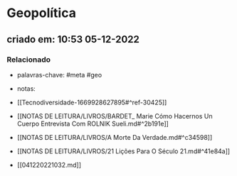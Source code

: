 # Geopolítica
## criado em: 10:53 05-12-2022

### Relacionado
- palavras-chave: #meta #geo 
- notas: 

- [[Tecnodiversidade-1669928627895#^ref-30425]]
- [[NOTAS DE LEITURA/LIVROS/BARDET_ Marie Cómo Hacernos Un Cuerpo Entrevista Com ROLNIK Sueli.md#^2b191e]]
- [[NOTAS DE LEITURA/LIVROS/A Morte Da Verdade.md#^c34598]]
- [[NOTAS DE LEITURA/LIVROS/21 Lições Para O Século 21.md#^41e84a]]
- [[041220221032.md]]